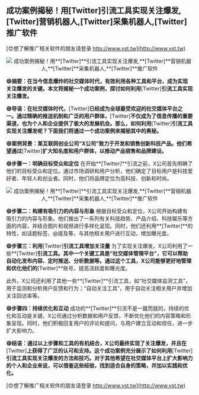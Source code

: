 ## **成功案例揭秘！用**[Twitter]**引流工具实现关注爆发,**[Twitter]**营销机器人,**[Twitter]**采集机器人,**[Twitter]**推广软件**

[😍想了解推广相关软件的朋友请登录 http://www.vst.tw](http://www.vst.tw)

 <center><img src="https://vst.tw/MP4/tuiguang/png/5.png" alt="成功案例揭秘！用**[Twitter]**引流工具实现关注爆发,**[Twitter]**营销机器人,**[Twitter]**采集机器人,**[Twitter]**推广软件"></center>

**😄摘要：在当今信息爆炸的社交媒体时代，有效利用各种工具和平台，成为实现关注爆发的关键。本文将揭秘一个成功案例，探讨如何利用**[Twitter]**引流工具实现关注爆发。**

**😄导语：在社交媒体时代，**[Twitter]**已经成为全球最受欢迎的社交媒体平台之一。通过精确的推送机制和广泛的用户群体，**[Twitter]**不仅成为了信息传播的重要渠道，也为个人和企业提供了极大的发展机会。那么，如何利用**[Twitter]**引流工具实现关注爆发呢？下面我们将通过一个成功案例来揭秘其中的奥秘。**

**😄案例背景：某互联网创业公司“X公司”致力于开发和销售创新科技产品。他们希望通过**[Twitter]**扩大知名度和用户群体，以推动产品销售和品牌建设。**

**😄步骤一：明确目标受众和定位**
在开始**[Twitter]**引流之前，X公司首先明确了他们的目标受众和定位。通过市场调研和用户分析，他们确定了目标用户是科技爱好者、年轻人和创业者。同时，他们将品牌定位为高科技、创新和时尚。

 <center><img src="https://vst.tw/MP4/tuiguang/png/2.png" alt="成功案例揭秘！用**[Twitter]**引流工具实现关注爆发,**[Twitter]**营销机器人,**[Twitter]**采集机器人,**[Twitter]**推广软件"></center>

**😄步骤二：构建有吸引力的内容与形象**
根据目标受众和定位，X公司开始构建有吸引力的内容与形象。他们推出了一系列有关科技趋势、产品介绍、科技娱乐等方面的内容，并结合图片和视频进行多样化呈现。同时，他们还利用**[Twitter]**的特性，如话题标签、@提及等，与其他相关用户进行互动，增加曝光度。

**😄步骤三：利用**[Twitter]**引流工具增加关注量**
为了实现关注爆发，X公司利用了一些**[Twitter]**引流工具。其中一个关键工具是“社交媒体管理平台”，它可以帮助自动化发布内容、定时推送、分析数据等。通过这个工具，X公司能够更好地管理和优化他们的**[Twitter]**账号，提高活跃度和曝光度。

此外，X公司还利用了其他一些**[Twitter]**引流工具，如“社交媒体监测工具”，用于监测和分析用户反馈和行为；“自动关注工具”，用于自动关注相关用户并增加关注回访率等。

**😄步骤四：持续优化和互动**
成功的**[Twitter]**引流不是一蹴而就的，持续的优化和互动是关键。X公司通过分析数据和用户反馈，不断优化他们的内容策略和形象呈现。同时，他们积极回复用户的评论和提问，与用户建立互动和信任，进一步扩大影响力。

**😄结语：通过以上步骤和工具的有机结合，X公司最终实现了关注爆发，并且在**[Twitter]**上获得了广泛的认可和支持。这个成功案例充分展示了如何利用**[Twitter]**引流工具实现关注爆发的方法和技巧。对于其他希望在社交媒体平台上扩大影响力的个人和企业来说，可以借鉴这些经验，找到适合自身的策略，并加以实践和优化。**

[😍想了解推广相关软件的朋友请登录 http://www.vst.tw](http://www.vst.tw)




